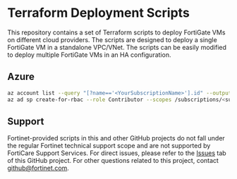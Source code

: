 # Terraform Deployment Scripts

This repository contains a set of Terraform scripts to deploy FortiGate VMs on different cloud providers. The scripts are designed to deploy a single FortiGate VM in a standalone VPC/VNet. The scripts can be easily modified to deploy multiple FortiGate VMs in an HA configuration.

## Azure

```bash
az account list --query "[?name=='<YourSubscriptionName>'].id" --output tsv
az ad sp create-for-rbac --role Contributor --scopes /subscriptions/<subscription id output from previous command> --json-auth
```

## Support

Fortinet-provided scripts in this and other GitHub projects do not fall under the regular Fortinet technical support scope and are not supported by FortiCare Support Services.
For direct issues, please refer to the [Issues](https://github.com/fortinet/fortigate-terraform-deploy/issues) tab of this GitHub project.
For other questions related to this project, contact [github@fortinet.com](mailto:github@fortinet.com).
